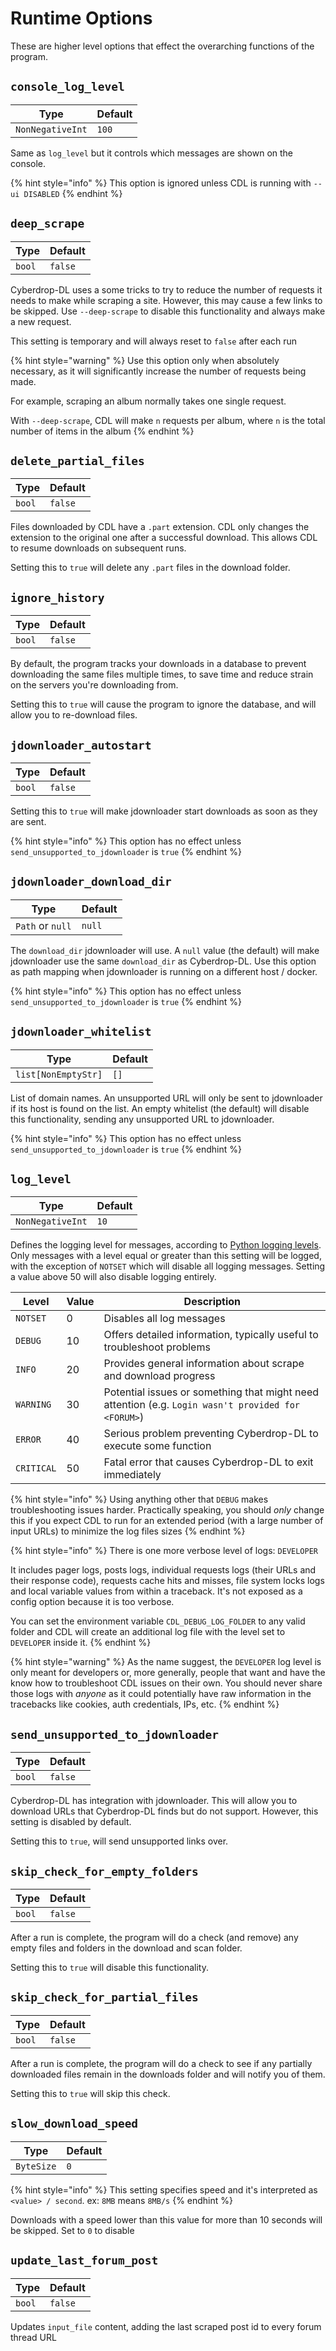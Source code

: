 # Runtime Options

These are higher level options that effect the overarching functions of the program.

## `console_log_level`

| Type             | Default |
| ---------------- | ------- |
| `NonNegativeInt` | `100`   |

Same as `log_level` but it controls which messages are shown on the console.

{% hint style="info" %}
This option is ignored unless CDL is running with `--ui DISABLED`
{% endhint %}

## `deep_scrape`

| Type   | Default |
| ------ | ------- |
| `bool` | `false` |

Cyberdrop-DL uses a some tricks to try to reduce the number of requests it needs to make while scraping a site. However, this may cause a few links to be skipped. Use `--deep-scrape` to disable this functionality and always make a new request.

This setting is temporary and will always reset to `false` after each run

{% hint style="warning" %}
Use this option only when absolutely necessary, as it will significantly increase the number of requests being made.

For example, scraping an album normally takes one single request.

With `--deep-scrape`, CDL will make `n` requests per album, where `n` is the total number of items in the album
{% endhint %}

## `delete_partial_files`

| Type   | Default |
| ------ | ------- |
| `bool` | `false` |

Files downloaded by CDL have a `.part` extension. CDL only changes the extension to the original one after a successful download.
This allows CDL to resume downloads on subsequent runs.

Setting this to `true` will delete any `.part` files in the download folder.

## `ignore_history`

| Type   | Default |
| ------ | ------- |
| `bool` | `false` |

By default, the program tracks your downloads in a database to prevent downloading the same files multiple times, to save time and reduce strain on the servers you're downloading from.

Setting this to `true` will cause the program to ignore the database, and will allow you to re-download files.

## `jdownloader_autostart`

| Type   | Default |
| ------ | ------- |
| `bool` | `false` |

Setting this to `true` will make jdownloader start downloads as soon as they are sent.

{% hint style="info" %}
This option has no effect unless `send_unsupported_to_jdownloader` is `true`
{% endhint %}

## `jdownloader_download_dir`

| Type             | Default |
| ---------------- | ------- |
| `Path` or `null` | `null`  |

The `download_dir` jdownloader will use. A `null` value (the default) will make jdownloader use the same `download_dir` as Cyberdrop-DL. Use this option as path mapping when jdownloader is running on a different host / docker.

{% hint style="info" %}
This option has no effect unless `send_unsupported_to_jdownloader` is `true`
{% endhint %}

## `jdownloader_whitelist`

| Type                | Default |
| ------------------- | ------- |
| `list[NonEmptyStr]` | `[]`    |

List of domain names. An unsupported URL will only be sent to jdownloader if its host is found on the list. An empty whitelist (the default) will disable this functionality, sending any unsupported URL to jdownloader.

{% hint style="info" %}
This option has no effect unless `send_unsupported_to_jdownloader` is `true`
{% endhint %}

## `log_level`

| Type             | Default |
| ---------------- | ------- |
| `NonNegativeInt` | `10`    |

Defines the logging level for messages, according to [Python logging levels](https://docs.python.org/3/library/logging.html#levels). Only messages with a level equal or greater than this setting will be logged, with the exception of `NOTSET` which will disable all logging messages. Setting a value above 50 will also disable logging entirely.

| Level      | Value | Description                                                                                                    |
| ---------- | ----- | -------------------------------------------------------------------------------------------------------------- |
| `NOTSET`   | 0     | Disables all log messages                                                                                      |
| `DEBUG`    | 10    | Offers detailed information, typically useful to troubleshoot problems                                         |
| `INFO`     | 20    | Provides general information about scrape and download progress                                                |
| `WARNING`  | 30    | Potential issues or something that might need attention (e.g. `Login wasn't provided for <FORUM>`) |
| `ERROR`    | 40    | Serious problem preventing Cyberdrop-DL to execute some function                                     |
| `CRITICAL` | 50    | Fatal error that causes Cyberdrop-DL to exit immediately                                                       |

{% hint style="info" %}
Using anything other that `DEBUG` makes troubleshooting issues harder. Practically speaking, you should _only_ change this if you expect CDL to run for an extended period (with a large number of input URLs) to minimize the log files sizes
{% endhint %}

{% hint style="info" %}
There is one more verbose level of logs: `DEVELOPER`

It includes pager logs, posts logs, individual requests logs (their URLs and their response code), requests cache hits and misses, file system locks logs and local variable values from within a traceback. It's not exposed as a config option because it is too verbose.

You can set the environment variable `CDL_DEBUG_LOG_FOLDER` to any valid folder and CDL will create an additional log file with the level set to `DEVELOPER` inside it.
{% endhint %}

{% hint style="warning" %}
As the name suggest, the `DEVELOPER` log level is only meant for developers or, more generally, people that want and have the know how
to troubleshoot CDL issues on their own. You should never share those logs with _anyone_ as it could potentially have raw information in the tracebacks like cookies, auth credentials, IPs, etc.
{% endhint %}

## `send_unsupported_to_jdownloader`

| Type   | Default |
| ------ | ------- |
| `bool` | `false` |

Cyberdrop-DL has integration with jdownloader. This will allow you to download URLs that Cyberdrop-DL finds but do not support. However, this setting is disabled by default.

Setting this to `true`, will send unsupported links over.

## `skip_check_for_empty_folders`

| Type   | Default |
| ------ | ------- |
| `bool` | `false` |

After a run is complete, the program will do a check (and remove) any empty files and folders in the download and scan folder.

Setting this to `true` will disable this functionality.

## `skip_check_for_partial_files`

| Type   | Default |
| ------ | ------- |
| `bool` | `false` |

After a run is complete, the program will do a check to see if any partially downloaded files remain in the downloads folder and will notify you of them.

Setting this to `true` will skip this check.

## `slow_download_speed`

| Type       | Default |
| ---------- | ------- |
| `ByteSize` | `0`     |

{% hint style="info" %}
This setting specifies speed and it's interpreted as `<value> / second`. ex: `8MB` means `8MB/s`
{% endhint %}

Downloads with a speed lower than this value for more than 10 seconds will be skipped. Set to `0` to disable

## `update_last_forum_post`

| Type   | Default |
| ------ | ------- |
| `bool` | `false` |

Updates `input_file` content, adding the last scraped post id to every forum thread URL
